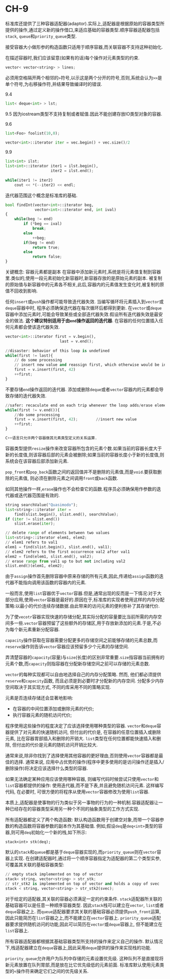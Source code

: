 # CH-9	

标准库还提供了三种容器适配器(adaptor).实际上,适配器是根据原始的容器类型所提供的操作,通过定义新的操作借口,来适应基础的容器类型.顺序容器适配器包括`stack`, `queue`和`priority_queue`类型.

接受容器大小做形参的构造函数只适用于顺序容器,而关联容器不支持这种初始化.

在描述容器时,我们应该留意(如果有的话)每个操作对元素类型的约束.

```python
vector< vector<string> > lines;
```

必须用空格隔开两个相邻的`>`符号,以示这是两个分开的符号,否则,系统会认为`>>`是单个符号,为右移操作符,并结果导致编译时的错误.

9.4
```python
list< deque<int> > lst;
```

9.5
因为iostream类型不支持复制或者赋值.因此不能创建存放IO类型对象的容器.

9.6
```python
list<Foo> foolist(10,0);
```

```python
vector<int>::iterator iter = vec.begin() + vec.size()/2
```

9.9
```python
list<int> ilst;
list<int>::iterator iter1 = ilst.begin(),
					iter2 = ilst.end();
                    
while(iter1 != iter2)
	cout << *(--iter2) << endl;
```

迭代器范围这个概念是标准库的基础.

```python
bool findInt(vector<int>::iterator beg,
			 vector<int>::iterator end, int ival)
{
	while(beg != end)
    	if (*beg == ival)
        	break;
        else
        	++beg;
        if(beg != end)
        	return true;
        else
        	return false;
}
```

关键概念: 容器元素都是副本
在容器中添加新元素时,系统是将元素值复制到容器里.类似的,使用一段元素初始化新容器时,新容器存放的是原始元素的副本. 被复制的原始值与新容器中的元素各不相关,此后,容器内的元素值发生变化时,被复制的原值不回收到影响.

任何`insert`或`push`操作都可能导致迭代器失效. 当编写循环将元素插入到`vector`或`deque`容器中时, 程序必须确保迭代器在每次循环后都得到更新. 在`vector`或`deque`容器中添加元素时,可能会导致某些或全部迭代器失效.假设所有迭代器失效是最安全的做法. **这个建议特别适用于由`end`操作返回的迭代器**. 在容器的任何位置插入任何元素都会使该迭代器失效.

```python
vector<int>::iterator first = v.begin(),
						last = v.end();
                        
//disaster: behavior of this loop is undefined
while(first != last){
	// do some processing
    // insert new value and reassign first, which otherwise would be invalid
    first = v.insert(first, 42)
    ++first;
}
```

不要存储`end`操作返回的迭代器. 添加或删除`deque`或者`vector`容器内的元素都会导致存储的迭代器失效.

```python
//safer: recaculate end on each trip whenever the loop adds/erase elements
while(first != v.end()){
	//do some processing
    first = v.insert(first, 42);		//insert new value
    ++first;
}
```

```python
C++语言只允许两个容器做其元素类型定义的关系运算.
```

容器类型提供`resize`操作来改变容器所包含的元素个数.如果当前的容器长度大于新的长度值,则该容器后部的元素会被删除;如果当前的容器长度小于新的长度值,则系统会在该容器后部添加新元素.

`pop_front`和`pop_back`函数之间的返回值并不是删除的元素值,而是`void`.要获取删除的元素值, 则必须在删除元素之间调用`front`或`back`函数.

如同其他操作一样,`erase`操作也不会检查它的函数.程序员必须确保用作参数的迭代器或迭代器范围是有效的.

```python
string searchValue("Quasimodo");
list<string>::iterator iter = 
	find(slist.begin(), slist.end(), searchValue);
if (iter != slist.end())
	slist.erase(iter);
```

```python
// delete range of elements between two values
list<string>::iterator elem1, elem2;
// elem1 refers to val1
elem1 = find(slist.begin(), slist.end(), val1);
// elem2 refers to the first occurrence val2 after val1
elem2 = find(elem1, slist.end(), val2);
// erase range from val1 up to but not including val2
slist.end()(elem1, elem2);
```

由于`assign`操作首先删除容器中原来存储的所有元素,因此,传递给`assign`函数的迭代器不能指向调用该函数的容器内的元素.

一般而言,使用`list`容器优于`vector`容器.但是,通常出现的反而是一下情况:对于大部分应用,使用`vector`容器是最好的.原因在于,标准库的实现者使用这样的内存分配策略:以最小的代价连续存储数据.由此带来的访问元素的便利弥补了其存储代价.

为了使`vecotr`容器实现快速的存储分配,其实际分配的容量要比当前所需的内存空间多一些.`vector`容器预留了这些额外的存储区,用于存放新添加的元素.于是,不必为每个新元素重新分配容器.

`capacity`操作获取在容器需要分配更多的存储空间之前能够存储的元素总数,而`reserve`操作则告诉`vector`容器应该预留多少个元素的存储空间.

弄清楚容器的`capacity`(容量)与`size`(长度)的区别非常重要.`size`指容器当前拥有的元素个数,而`capacity`则指容器在分配新存储空间之前可以存储的元素总数.

`vector`的每种实现都可以自由地选择自己的内存分配策略. 然而, 他们都必须提供`reserve`和`capacity`函数, 而且必须是到必要时才分配新的内存空间. 分配多少内存空间取决于其实现方式, 不同的库采用不同的策略实现.

元素是否连续存储还会显著地影响:
- 在容器的中间位置添加或删除元素的代价;
- 执行容器元素的随机访问代价;

程序使用这些操作的程度决定了应该选择使用哪种类型的容器. `vector`和`deque`容器提供了对元素的快速随机访问, 但付出的代价是, 在容器的任意位置插入或删除元素, 比在容器胃部插入和删除的开销大. `list`类型在任何位置都能快速插入和删除, 但付出的代价是元素的随机访问开销比较大.

通常来说,除非你找到了选择使用其他容器的更好理由,否则使用`vector`容器都是最佳的选择.
通常来说, 应用中占优势的操作(程序中更多使用的是访问操作还是插入/删除操作)将决定应该选择什么类型的容器.

如果无法确定某种应用应该使用哪种容器, 则编写代码时候尝试只使用`vector`和`list`容器都提供的操作: 使用迭代器,而不是下表,并且避免随机访问元素. 这样编写代码, 在必要时, 可很方便的将程序从使用`vector`容器修改为使用`list`容器.

本质上,适配器是使事物的行为类似于另一事物的行为的一种机制.容器适配器让一种已经存在的容器类型采用另一种个不同的抽象类型的工作方式实现.

所有适配器都定义了两个构造函数: 默认构造函数用于创建空对象,而带一个容器参数的构造函数将容器参数的副本作为其基础值. 例如,假设`deq`是`deq<int>`类型的容器,则可用`deq`初始化一个新的栈,如下所示:

`stack<int> stk(deq);`

默认的`stack`和`queue`都是基于`deque`容器实现的,而`priority_queue`则在`vector`容器上实现. 在创建适配器时,通过将一个顺序容器指定为适配器的第二个类型实参,可覆盖其关联的基础容器类型:

```python
// empty stack implemented on top of vector
stack< string, vector<string> > str_stk;
// str_stk2 is implemented on top of vector and holds a copy of svec
stack < string, vector<string> > str_stk2(svec);
```

对于给定的适配器,其关联的容器必须满足一定的约束条件. `stack`适配器所关联的基础容器可以是任意一种顺序容器类型. 因此`stack`栈可以建立在`vector`, `list`或者`deque`容器之上. 而`queue`适配器要求其关联的基础容器必须提供`push_front`运算,因此只能简历在`list`容器之上,而不能建立在`vector`容器上. `priority_queue`适配器要求提供随机访问的功能,因此可以简历在`vector`或`deque`容器上, 但不能建立在`list`容器上.


所有容器适配器都根据其基础容器类型所支持的操作来定义自己的操作. 默认情况下,栈适配器建立在`deque`容器上,因此采用`deque`提供的操作来实现栈的功能.

`priority_queue`允许用户为队列中存储的元素设置优先级. 这种队列不是直接现将新元素放置在队列胃部,而是放在比它优先级低的元素前面. 标准库默认使用元素类型的`<`操作符来确定它们之间的优先级关系.
